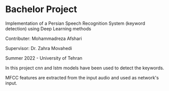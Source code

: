 # Bachelor Project
Implementation of a Persian Speech Recognition System (keyword detection) using Deep Learning methods

Contributer: Mohammadreza Afshari

Supervisor: Dr. Zahra Movahedi

Summer 2022 - University of Tehran


In this project cnn and lstm models have been used to detect the keywords.

MFCC features are extracted from the input audio and used as network's input.
 
